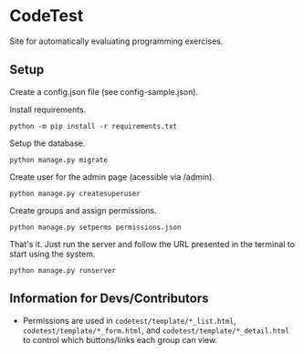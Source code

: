 
# CodeTest

Site for automatically evaluating programming exercises.

## Setup 

Create a config.json file (see config-sample.json).

Install requirements.

```
python -m pip install -r requirements.txt 
```

Setup the database. 

```
python manage.py migrate
```

Create user for the admin page (acessible via /admin).

```
python manage.py createsuperuser
```

Create groups and assign permissions.

```
python manage.py setperms permissions.json
```


That's it. Just run the server and follow the URL presented in the terminal
to start using the system.

```
python manage.py runserver
```

## Information for Devs/Contributors

- Permissions are used in ```codetest/template/*_list.html```, ```codetest/template/*_form.html```, and ```codetest/template/*_detail.html``` to control which buttons/links each group can view.


